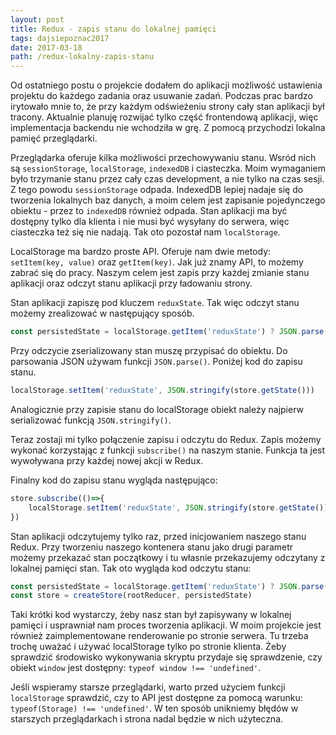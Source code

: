 ```yaml
---
layout: post
title: Redux - zapis stanu do lokalnej pamięci
tags: dajsiepoznac2017
date: 2017-03-18
path: /redux-lokalny-zapis-stanu
---
```


Od ostatniego postu o projekcie dodałem do aplikacji możliwość ustawienia projektu do każdego zadania oraz usuwanie zadań. Podczas prac bardzo irytowało mnie to, że przy każdym odświeżeniu strony cały stan aplikacji był tracony. Aktualnie planuję rozwijać tylko część frontendową aplikacji, więc implementacja backendu nie wchodziła w grę. Z pomocą przychodzi lokalna pamięć przeglądarki.

<!--more-->

Przeglądarka oferuje kilka możliwości przechowywaniu stanu. Wsród nich są `sessionStorage`, `localStorage`, `indexedDB` i ciasteczka. Moim wymaganiem było trzymanie stanu przez cały czas development, a nie tylko na czas sesji. Z tego powodu `sessionStorage` odpada. IndexedDB lepiej nadaje się do tworzenia lokalnych baz danych, a moim celem jest zapisanie pojedynczego obiektu - przez to `indexedDB` również odpada. Stan aplikacji ma być dostępny tylko dla klienta i nie musi być wysyłany do serwera, więc ciasteczka też się nie nadają. Tak oto pozostał nam `localStorage`.

LocalStorage ma bardzo proste API. Oferuje nam dwie metody: `setItem(key, value)` oraz `getItem(key)`.
Jak już znamy API, to możemy zabrać się do pracy. Naszym celem jest zapis przy każdej zmianie stanu aplikacji oraz odczyt stanu aplikacji przy ładowaniu strony.

Stan aplikacji zapiszę pod kluczem `reduxState`.
Tak więc odczyt stanu możemy zrealizować w następujący sposób.

```javascript
const persistedState = localStorage.getItem('reduxState') ? JSON.parse(localStorage.getItem('reduxState')) : {}
```

Przy odczycie zserializowany stan muszę przypisać do obiektu. Do parsowania JSON używam funkcji `JSON.parse()`.
Poniżej kod do zapisu stanu.

```javascript
localStorage.setItem('reduxState', JSON.stringify(store.getState()))
```

Analogicznie przy zapisie stanu do localStorage obiekt należy najpierw serializować funkcją `JSON.stringify()`.

Teraz zostaji mi tylko połączenie zapisu i odczytu do Redux. Zapis możemy wykonać korzystając z funkcji `subscribe()` na naszym stanie. Funkcja ta jest wywoływana przy każdej nowej akcji w Redux.

Finalny kod do zapisu stanu wygląda następująco:

```javascript
store.subscribe(()=>{
    localStorage.setItem('reduxState', JSON.stringify(store.getState()))
})
```

Stan aplikacji odczytujemy tylko raz, przed inicjowaniem naszego stanu Redux. Przy tworzeniu naszego kontenera stanu jako drugi parametr możemy przekazać stan początkowy i tu własnie przekazujemy odczytany z lokalnej pamięci stan. Tak oto wygląda kod odczytu stanu:

```javascript
const persistedState = localStorage.getItem('reduxState') ? JSON.parse(localStorage.getItem('reduxState')) : {}
const store = createStore(rootReducer, persistedState)
```

Taki krótki kod wystarczy, żeby nasz stan był zapisywany w lokalnej pamięci i usprawniał nam proces tworzenia aplikacji. W moim projekcie jest również zaimplementowane renderowanie po stronie serwera. Tu trzeba trochę uważać i używać localStorage tylko po stronie klienta. Żeby sprawdzić środowisko wykonywania skryptu przydaje się sprawdzenie, czy obiekt `window` jest dostępny: `typeof window !== 'undefined'`.

Jeśli wspieramy starsze przeglądarki, warto przed użyciem funkcji `localStorage` sprawdzić, czy to API jest dostępne za pomocą warunku: `typeof(Storage) !== 'undefined'`. W ten sposób unikniemy błędów w starszych przeglądarkach i strona nadal będzie w nich użyteczna.
